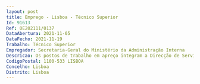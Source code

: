 ```yaml
--- 
layout: post
title: Emprego - Lisboa - Técnico Superior
Id: 91613
Ref: OE202111/0137
DataAbertura: 2021-11-05
DataFecho: 2021-11-19
Trabalho: Técnico Superior
Empregador: Secretaria-Geral do Ministério da Administração Interna
Descricao: Os postos de trabalho em apreço integram a Direcção de Serviços de Relações Internacionais da Secretaria Geral do Ministério da Administração Interna, à qual compete nos termos do art.º 8º da Portaria 145 2014 de 16 de julho e sem prejuízo das competências próprias dos serviços do MNE  apoiar os membros do Governo na definição e execução das políticas de relações internacionais e de cooperação, nas áreas de atribuições do MAI, assegurar a coordenação das relações externas e da política de cooperação, entre todos os serviços do MAI, assegurar e acompanhar a política internacional do Estado Português nas áreas de atribuições do MAI, coordenar a representação do MAI e dar parecer prévio sobre os instrumentos internacionais, analisar e dar parecer sobre as propostas de legislação da União Europeia, manter atualizado um sistema de informação sobre as disposições normativas vigentes da União Europeia, coordenar a participação das Forças e Serviços de Segurança do MAI em missões internacionais de paz, humanitárias e de gestão civil de crises, estabelecer relações de cooperação com as entidades congéneres e organizações não governamentais, acompanhar e apoiar as delegações de Estados e de organizações e organismos internacionais que se desloquem a Portugal.
CodigoPostal: 1100-533 LISBOA
Concelho: Lisboa
Distrito: Lisboa
--- 
```

